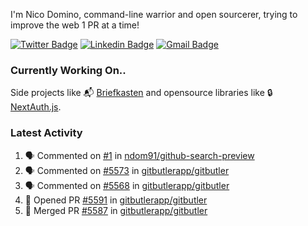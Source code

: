 
I'm Nico Domino, command-line warrior and open sourcerer, trying to improve the web 1 PR at a time!

[![Twitter Badge](https://img.shields.io/badge/-@ndom91-1ca0f1?style=flat-square&labelColor=1ca0f1&logo=twitter&logoColor=white&link=https://twitter.com/ndom91)](https://twitter.com/ndom91) [![Linkedin Badge](https://img.shields.io/badge/-ndom91-blue?style=flat-square&logo=Linkedin&logoColor=white&link=https://www.linkedin.com/in/ndom91/)](https://www.linkedin.com/in/ndom91/) [![Gmail Badge](https://img.shields.io/badge/-yo@ndo.dev-c14438?style=flat-square&logo=mail.ru&logoColor=white&link=mailto:yo@ndo.dev)](mailto:yo@ndo.dev)

### Currently Working On..

Side projects like 📬 [Briefkasten](https://briefkastenhq.com) and opensource libraries like 🔒 [NextAuth.js](https://github.com/nextauthjs/next-auth).

<!--START_SECTION_PROFILE_VIEWS:readme-info-->
<!--END_SECTION_PROFILE_VIEWS:readme-info-->

<!--START_SECTION_DAILY_COMMIT:readme-info-->
<!--END_SECTION_DAILY_COMMIT:readme-info-->

<!--START_SECTION_WEEKLY_COMMIT:readme-info-->
<!--END_SECTION_WEEKLY_COMMIT:readme-info-->

### Latest Activity

<!--START_SECTION:activity-->
1. 🗣 Commented on [#1](https://github.com/ndom91/github-search-preview/issues/1#issuecomment-2483907705) in [ndom91/github-search-preview](https://github.com/ndom91/github-search-preview)
2. 🗣 Commented on [#5573](https://github.com/gitbutlerapp/gitbutler/pull/5573#issuecomment-2483853303) in [gitbutlerapp/gitbutler](https://github.com/gitbutlerapp/gitbutler)
3. 🗣 Commented on [#5568](https://github.com/gitbutlerapp/gitbutler/pull/5568#issuecomment-2483846064) in [gitbutlerapp/gitbutler](https://github.com/gitbutlerapp/gitbutler)
4. 💪 Opened PR [#5591](https://github.com/gitbutlerapp/gitbutler/pull/5591) in [gitbutlerapp/gitbutler](https://github.com/gitbutlerapp/gitbutler)
5. 🎉 Merged PR [#5587](https://github.com/gitbutlerapp/gitbutler/pull/5587) in [gitbutlerapp/gitbutler](https://github.com/gitbutlerapp/gitbutler)
<!--END_SECTION:activity-->
